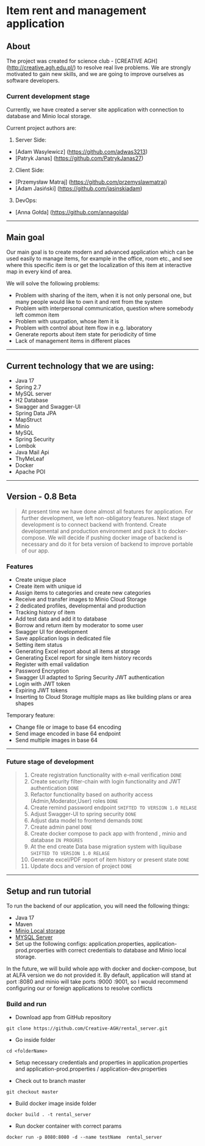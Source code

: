 # Item rent and management application
## About
The project was created for science club - [CREATIVE AGH] (http://creative.agh.edu.pl/) to resolve real live problems.
We are strongly motivated to gain new skills, and we are going to improve ourselves as software developers.
### Current development stage 
Currently, we have created a server site application with connection to database and Minio local storage.

Current project authors are:
1) Server Side:
- [Adam Wasylewicz] (https://github.com/adwas3213)
- [Patryk Janas] (https://github.com/PatrykJanas27)
2) Client Side:
- [Przemysław Matraj] (https://github.com/przemyslawmatraj)
- [Adam Jasiński] (https://github.com/jasinskiadam)
3) DevOps:
- [Anna Gołda] (https://github.com/annagolda)

---
## Main goal
Our main goal is to create modern and advanced application which can be used easily to 
manage items, for example in the office, room etc., and see where this specific item is or get the localization of this item at interactive map in every kind of area.

We will solve the following problems: 
- Problem with sharing of the item, when it is not only personal one, but many people would like to own it and rent from the system
- Problem with interpersonal communication, question where somebody left common item
- Problem with usurpation, whose item it is
- Problem with control about item flow in e.g. laboratory
- Generate reports about item state for periodicity of time 
- Lack of management items in different places
---
## Current technology that we are using:
- Java 17
- Spring 2.7
- MySQL server 
- H2 Database
- Swagger and Swagger-UI
- Spring Data JPA 
- MapStruct 
- Minio
- MySQL
- Spring Security 
- Lombok
- Java Mail Api 
- ThyMeLeaf
- Docker
- Apache POI
---
## Version - 0.8 Beta
>At present time we have done almost all features for application. For further development, we left non-obligatory features.
>Next stage of development is to connect backend with frontend. Create developmental and production environment and pack it to docker-compose.
>We will decide if pushing docker image of backend is necessary and do it for beta version of backend to improve portable of our app.

### Features

- Create unique place 
- Create item with unique id 
- Assign items to categories and create new categories 
- Receive and transfer images to Minio Cloud Storage
- 2 dedicated profiles, developmental and production 
- Tracking history of item 
- Add test data and add it to database 
- Borrow and return item by moderator to some user 
- Swagger UI for development 
- Save application logs in dedicated file 
- Setting item status
- Generating Excel report about all items at storage
- Generating Excel report for single item history records 
- Register with email validation
- Password Encryption 
- Swagger UI adapted to Spring Security JWT authentication 
- Login with JWT token
- Expiring JWT tokens
- Inserting to Cloud Storage multiple maps as like building plans or area shapes 

Temporary feature:
- Change file or image to base 64 encoding
- Send image encoded in base 64 endpoint 
- Send multiple images in base 64

---

### Future stage of development 
>
> 1. Create registration functionality with e-mail verification `DONE`
> 2. Create security filter-chain with login functionality and JWT authentication `DONE`
> 3. Refactor functionality based on authority access (Admin,Moderator,User) roles `DONE`
> 4. Create remind password endpoint `SHIFTED TO VERSION 1.0 RELASE`
> 5. Adjust Swagger-UI to spring security `DONE`
> 6. Adjust data model to frontend demands `DONE`
> 7. Create admin panel `DONE`
> 8. Create docker compose to pack app with frontend , minio and database `IN PROGRES`
> 9. At the end create Data base migration system with liquibase `SHIFTED TO VERSION 1.0 RELASE`
> 10. Generate excel/PDF report of item history or present state `DONE`
> 11. Update docs and version of project `DONE`

---
## Setup and run tutorial 
To run the backend of our application, you will need the following things: 
- Java 17 
- Maven 
- [Minio Local storage](https://docs.min.io/docs/deploy-minio-on-docker-compose.html) 
- [MYSQL Server](https://www.mysql.com/)
- Set up the following configs: application.properties, application-prod.properties
with correct credentials to database and Minio local storage. 

In the future, we will build whole app with docker and docker-compose, but at ALFA version we do not provided it.
By default, application will stand at port :8080 and minio will take ports :9000 :9001, so 
I would recommend configuring our or foreign  applications to resolve conflicts

### Build and run 
- Download app from GitHub repository

``git clone https://github.com/Creative-AGH/rental_server.git``
- Go inside folder 

``cd <folderName>``
- Setup necessary credentials and properties in application.properties and application-prod.properties / application-dev.properties

- Check out to branch master

``git checkout master``

- Build docker image inside folder


``docker build . -t rental_server``

- Run docker container with correct params 

``docker run -p 8080:8080 -d --name testName  rental_server``
